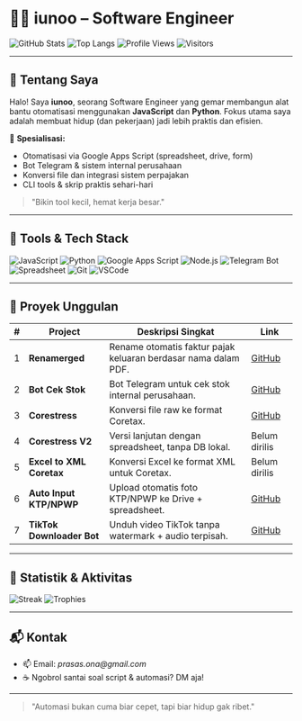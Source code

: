 # 👨‍💻 iunoo – Software Engineer

![GitHub Stats](https://github-readme-stats.vercel.app/api?username=iunoo&show_icons=true&theme=tokyonight)
![Top Langs](https://github-readme-stats.vercel.app/api/top-langs/?username=iunoo&layout=compact&theme=tokyonight)
![Profile Views](https://komarev.com/ghpvc/?username=iunoo&color=blueviolet)
![Visitors](https://visitor-badge.laobi.icu/badge?page_id=iunoo)

---

## 👋 Tentang Saya

Halo! Saya **iunoo**, seorang Software Engineer yang gemar membangun alat bantu otomatisasi menggunakan **JavaScript** dan **Python**. Fokus utama saya adalah membuat hidup (dan pekerjaan) jadi lebih praktis dan efisien.

🧠 **Spesialisasi:**
- Otomatisasi via Google Apps Script (spreadsheet, drive, form)
- Bot Telegram & sistem internal perusahaan
- Konversi file dan integrasi sistem perpajakan
- CLI tools & skrip praktis sehari-hari

> "Bikin tool kecil, hemat kerja besar."

---

## 🚀 Tools & Tech Stack

![JavaScript](https://img.shields.io/badge/-JavaScript-F7DF1E?style=for-the-badge&logo=javascript&logoColor=black)
![Python](https://img.shields.io/badge/-Python-3776AB?style=for-the-badge&logo=python&logoColor=white)
![Google Apps Script](https://img.shields.io/badge/-Apps%20Script-4285F4?style=for-the-badge&logo=google&logoColor=white)
![Node.js](https://img.shields.io/badge/-Node.js-339933?style=for-the-badge&logo=nodedotjs&logoColor=white)
![Telegram Bot](https://img.shields.io/badge/-Telegram%20Bot-0088CC?style=for-the-badge&logo=telegram&logoColor=white)
![Spreadsheet](https://img.shields.io/badge/-Google%20Sheets-34A853?style=for-the-badge&logo=googlesheets&logoColor=white)
![Git](https://img.shields.io/badge/-Git-F05032?style=for-the-badge&logo=git&logoColor=white)
![VSCode](https://img.shields.io/badge/-VS%20Code-007ACC?style=for-the-badge&logo=visualstudiocode&logoColor=white)

---

## 🧪 Proyek Unggulan

| # | Project | Deskripsi Singkat | Link |
|---|---------|-------------------|------|
| 1 | **Renamerged** | Rename otomatis faktur pajak keluaran berdasar nama dalam PDF. | [GitHub](https://github.com/iunoo/renamerged) |
| 2 | **Bot Cek Stok** | Bot Telegram untuk cek stok internal perusahaan. | [GitHub](https://github.com/iunoo/bot-CekStok) |
| 3 | **Corestress** | Konversi file raw ke format Coretax. | [GitHub](https://github.com/iunoo/Corestress) |
| 4 | **Corestress V2** | Versi lanjutan dengan spreadsheet, tanpa DB lokal. | Belum dirilis |
| 5 | **Excel to XML Coretax** | Konversi Excel ke format XML untuk Coretax. | Belum dirilis |
| 6 | **Auto Input KTP/NPWP** | Upload otomatis foto KTP/NPWP ke Drive + spreadsheet. | [GitHub](https://github.com/iunoo/bot-AutoInputKTPNPWP) |
| 7 | **TikTok Downloader Bot** | Unduh video TikTok tanpa watermark + audio terpisah. | [GitHub](https://github.com/iunoo/Tiktok_Downloader) |

---

## 🌟 Statistik & Aktivitas

![Streak](https://github-readme-streak-stats.herokuapp.com/?user=iunoo&theme=tokyonight&hide_border=false)
![Trophies](https://github-profile-trophy.vercel.app/?username=iunoo&theme=tokyonight&row=1&no-frame=true&margin-w=10)

---

## 📬 Kontak

- 📫 Email: _prasas.ona@gmail.com_  
- ☕ Ngobrol santai soal script & automasi? DM aja!

---

> "Automasi bukan cuma biar cepet, tapi biar hidup gak ribet."
